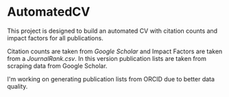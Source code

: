 # AutomatedCV

This project is designed to build an automated CV with citation counts and impact factors for all publications.

Citation counts are taken from *Google Scholar* and Impact Factors are taken from a *JournalRank.csv*. In this version publication lists are taken from scraping data from Google Scholar. 

I'm working on generating publication lists from ORCID due to better data quality. 